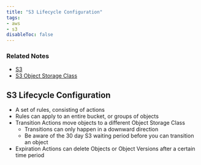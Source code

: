 ```yaml
---
title: "S3 Lifecycle Configuration"
tags:
- aws
- s3
disableToc: false
---
```


### Related Notes
- [S3](/notes/aws/s3/s3.md)
- [S3 Object Storage Class](/notes/aws/s3/s3-object-storage-class.md)

## S3 Lifecycle Configuration
- A set of rules, consisting of actions
- Rules can apply to an entire bucket, or groups of objects
- Transition Actions move objects to a different Object Storage Class
	- Transitions can only happen in a downward direction
	- Be aware of the 30 day S3 waiting period before you can transition an object
- Expiration Actions can delete Objects or Object Versions after a certain time period